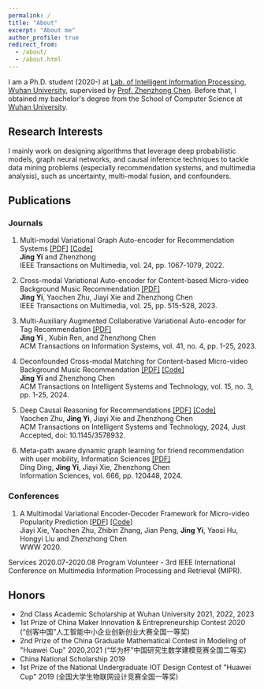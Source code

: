```yaml
---
permalink: /
title: "About"
excerpt: "About me"
author_profile: true
redirect_from:
  - /about/
  - /about.html
---
```


I am a Ph.D. student (2020-) at [Lab. of Intelligent Information Processing](http://iip.whu.edu.cn/), [Wuhan University](https://www.whu.edu.cn/), supervised by [Prof. Zhenzhong Chen](http://iip.whu.edu.cn/~zzchen/). Before that, I obtained my bachelor's degree from the School of Computer Science at [Wuhan University](https://www.whu.edu.cn/).

Research Interests
---

I mainly work on designing algorithms that leverage deep probabilistic models, graph neural networks, and causal inference techniques to tackle data mining problems (especially recommendation systems, and multimedia analysis), such as uncertainty, multi-modal fusion, and confounders.

<!-- I have abundant interest in **Graph Mining**, e.g., **Spectral Graph Theory**, **Graph Neural Networks** and corresponding interdisciplinary topics. -->

<!-- My previous research experiences mainly lie in graph mining and feature fusion. -->

<!-- News
------
* Dec. 2022: One paper accepted by SDM.
* Nov. 2022: One paper accepted by AAAI.
* Oct. 2022: One paper accepted by WSDM.
* Sept. 2022: One paper accepted by SIGKDD Explorations.
* Sept. 2022: One paper accepted as spotlight by FedGraph 2022.
* Aug. 2022: One tutorial accepted by ICDM 2022 [\[Webpage\]](https://yushundong.github.io/ICDM_2022_tutorial.html).
* July 2022: An interesting and comprehensive survey paper "Federated Graph Machine Learning: A Survey of Concepts, Techniques, and Applications" released. [\[arXiv\]](https://arxiv.org/pdf/2207.11812.pdf) [\[Blog in Chinese\]](https://mp.weixin.qq.com/s/w0_DSd-hteYGfWnwKEALNQ)
* May. 2022: Three papers accepted by SIGKDD 2022.
* Apr. 2022: Best Poster (Runner-Up) @Doctoral Forum of SDM. Thanks for the efforts of organizers.
* Apr. 2022: An interesting and comprehensive survey paper "Fairness in Graph Mining: A Survey" released. [\[arXiv\]](https://arxiv.org/abs/2204.09888) [\[Blog in Chinese\]](https://github.com/yushundong/Fairness-in-Graph-Mining-A-Survey) -->
<!-- * Apr. 2022: One paper accepted by IJCAI 2022. -->
<!-- * Apr. 2022: One paper accepted by SIGIR 2022. -->
<!-- * Jan. 2022: Two papers accepted by WWW 2022. -->
<!-- * Jan. 2022: One paper accepted by PAKDD 2022. -->
<!-- * Aug. 2021: One paper accepted by CIKM 2021. -->
<!-- * May 2021: One paper accepted by SIGKDD 2021. -->


<!-- Experiences
------
* Research Intern, Microsoft Research. June 2022 – Sep. 2022
* Research Intern, Turing Inc. July 2019 – Sep. 2019 -->


<!-- Mentored Students
------
* [Pranav Bangarbale (Undergrad in CS @UVa)](https://www.linkedin.com/in/pranav-bangarbale-42091721b/)
* [Srimanth Tangedipalli (Undergrad in CS @UVa)](https://www.linkedin.com/in/srimanth-tangedipalli/)
* [Mike Song (Quantitative researcher @J.P. Morgan)](https://weihaosong.github.io)
* [Eric, Xuanjia Bi (Undergrad in EE & CPE @UVa)](https://www.linkedin.com/in/xuanjia-bi/)
* [Deepaloke Chattopadhyay (M.S. @UVa, now Data Scientist @2nd Order Solutions)](https://www.linkedin.com/in/deepaloke-chattopadhyay/)
* [Zheng Huang (M.S. @UVa, now Software Development Engineer @Amazon)](https://www.linkedin.com/in/zheng-huang-39822a1a2/)
* Yiling Yuan (Undergrad in CS @BUPT) -->
<!-- * * Edward Wei (Undergrad in CS @UVa) -->
<!-- * Kerui Huang (Undergrad in CS @UVa) -->
<!-- * Eric, Xuanjia Bi (Undergrad in EE & CPE @UVa) -->
<!-- * Srimanth Tangedipalli (Undergrad in CS @UVa) -->
<!-- * Mike Song (Quantitative researcher @J.P. Morgan) -->
<!-- * Deepaloke Chattopadhyay (M.S. @UVa, now Data Scientist @2nd Order Solutions) -->
<!-- * Chen Fan (M.S. @UMass) -->
<!-- * Srimanth Tangedipalli (B.S. in Computer Science @UVa) -->
<!-- * Nitin Maddi (B.S. in Computer Science @UVa) -->


<!-- Services
------ -->
<!-- * **Invited Program Committee Co-Chairs**: SDM 2023. -->
<!-- * **Invited Program Committee Member**: ECMLPKDD 2023, KDD 2023, SDM 2023, CIKM 2022, SIGKDD 2022, AAAI 2022, WSDM 2022, etc.
* **Invited Reviewer & External Reviewer**:
SIGKDD, SIGIR, ICML, WWW, ICLR, NeurIPS, TKDE, TKDD, CIKM, WSDM, ECML-PKDD, PAKDD, BigData, etc.
* **Volunteer**: SIGKDD 2021, IJCAI 2021, SIGKDD 2020, etc. -->

<!-- * CIKM 2021. -->
<!-- * **Reviewer & External Reviewer**: TKDE, TKDD, SIGKDD'21, SIGIR'21, ICML'21, PAKDD'21, WWW'21, ICLR'20, WSDM'21, BigData'20, SIGKDD'20, SIGIR'20, NeurIPS'20, WWW'20, ECML-PKDD'20, CIKM'20. -->


<!-- Invited Talks
------
* Feb. 2023, "Artificial Intelligence: What Do We Have and Where We Are Heading?" at the University of Virginia.
* Feb. 2023, "Unlocking Ethical Graph Neural Networks" at the University of Texas Rio Grande Valley.
* Sept. 2022, "Fairness in Graph Mining: Metrics and Algorithms" at [DEFirst Group](https://noon-cobbler-caa.notion.site/DEFirst-Reading-Group-23c288b0cdc540aea53bf7960754ba21), Université de Montreal [\[Slides\]](http://yushundong.github.io/files/Fairness_Invited_Talk.pdf). -->
<!-- * Sept. 2022, "Learning Causal Effects on Hypergraphs" at Microsoft Research.  -->

Publications
---
### Journals
1. Multi-modal Variational Graph Auto-encoder for Recommendation Systems [\[PDF\]](https://ieeexplore.ieee.org/document/9535249) [\[Code\]](https://github.com/jing-1/MVGAE) <br>
**Jing Yi** and Zhenzhong <br>
IEEE Transactions on Multimedia, vol. 24, pp. 1067-1079, 2022. 


2. Cross-modal Variational Auto-encoder for Content-based Micro-video Background Music Recommendation [\[PDF\]](https://ieeexplore.ieee.org/stamp/stamp.jsp?arnumber=9616385) <br>
**Jing Yi**, Yaochen Zhu, Jiayi Xie and Zhenzhong Chen <br>
IEEE Transactions on Multimedia, vol. 25, pp. 515-528, 2023. 

3. Multi-Auxiliary Augmented Collaborative Variational Auto-encoder for Tag Recommendation [\[PDF\]](https://dl.acm.org/doi/pdf/10.1145/3578932) <br>
**Jing Yi** , Xubin Ren, and Zhenzhong Chen <br>
ACM Transactions on Information Systems, vol. 41, no. 4, pp. 1-25, 2023. 

4. Deconfounded Cross-modal Matching for Content-based Micro-video Background Music Recommendation [\[PDF\]](https://dl.acm.org/doi/10.1145/3650042) [\[Code\]](https://github.com/jing-1/DecCM) <br>
**Jing Yi**  and Zhenzhong Chen <br>
ACM Transactions on Intelligent Systems and Technology, vol. 15, no. 3, pp. 1-25, 2024.

5. Deep Causal Reasoning for Recommendations [\[PDF\]](https://dl.acm.org/doi/abs/10.1145/3653985) [\[Code\]](https://github.com/yaochenzhu/deep-deconf) <br>
Yaochen Zhu, **Jing Yi**, Jiayi Xie and Zhenzhong Chen <br>
ACM Transactions on Intelligent Systems and Technology, 2024, Just Accepted, doi: 10.1145/3578932.

6. Meta-path aware dynamic graph learning for friend recommendation with user mobility,
Information Sciences [\[PDF\]](https://doi.org/10.1016/j.ins.2024.120448) <br>
Ding Ding, **Jing Yi**, Jiayi Xie, Zhenzhong Chen <br>
Information Sciences, vol. 666, pp. 120448, 2024.

### Conferences
1. A Multimodal Variational Encoder-Decoder Framework for Micro-video Popularity Prediction [\[PDF\]](https://dl.acm.org/doi/10.1145/3366423.3380004) [\[Code\]](https://github.com/yaochenzhu/MMVED) <br>
Jiayi Xie, Yaochen Zhu, Zhibin Zhang, Jian Peng, **Jing Yi**, Yaosi Hu, Hongyi Liu and Zhenzhong Chen <br>
WWW 2020. 

Services
2020.07-2020.08    Program Volunteer - 3rd IEEE International Conference on Multimedia Information Processing and Retrieval (MIPR).

Honors
------
<!-- * AAAI Student Fellowship 2023 -->
* 2nd Class Academic Scholarship at Wuhan University 2021, 2022, 2023
* 1st Prize of China Maker Innovation & Entrepreneurship Contest 2020 (“创客中国”人工智能中小企业创新创业大赛全国一等奖)
* 2nd Prize of the China Graduate Mathematical Contest in Modeling of "Huawei Cup" 2020,2021 (“华为杯”中国研究生数学建模竞赛全国二等奖)
* China National Scholarship 2019
* 1st Prize of the National Undergraduate IOT Design Contest of "Huawei Cup" 2019 (全国大学生物联网设计竞赛全国一等奖)
<!-- * AAAI Student Scholarship 2023 -->
<!-- * SDM Student Travel Award 2022 -->
<!-- * WSDM Student Travel Award 2022 -->
<!-- * The Web Conference Scholarship 2021 -->
<!-- * SIGKDD Student Travel Award 2020 -->
<!-- * Ph.D. Forum Presenter @SIAM International Conference on Data Mining 2022 -->
<!-- * SIGIR Student Travel Award 2021 -->
<!-- * SDM Ph.D. Forum Presenter 2021 -->
<!-- * SDM Student Travel Award 2021 -->
<!-- * Excellent Bachelor Thesis of BUPT **(Top 0.5%)**, 2019 -->
<!-- * First-class Scholarship of BUPT **(Top 5%)**, 2018 -->
<!-- * Nokia Venture Scholarships of BUPT **(Top 1%)**, 2018 -->
<!-- * The 2<sup>nd</sup> Prize of *Beijing Internet+ innovation entrepreneurship competition* **(Top 3%)**, 2018 -->
<!-- * National Scholarship of BUPT **(Top 0.5%)**, 2017 -->
<!-- * Founder & Chief lecturer in *Star of the Clubs* of BUPT **(Top 3%)**, 2016 -->

